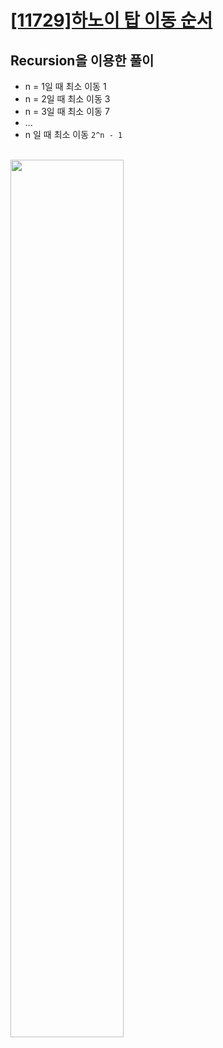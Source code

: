 # [[11729]하노이 탑 이동 순서](https://www.acmicpc.net/problem/11729)

## Recursion을 이용한 풀이

- n = 1일 때 최소 이동 1
- n = 2일 때 최소 이동 3
- n = 3일 때 최소 이동 7
- ...
- n 일 때 최소 이동 `2^n - 1`

<br>

<image src='https://lh5.googleusercontent.com/dn4Z70P5tJwiyk9YsXaAMy-6IF7DEHFZGyLP7UISmq5Hl9cK6tRQivPoSLvZWvGsB7tf0A5Noo0GQCpJIFj1zxQqn5nLSQYIaVcf3vn6ofVTX46tJ8J0shEmQCAulxBmwJnp0nFz' width='60%'>
